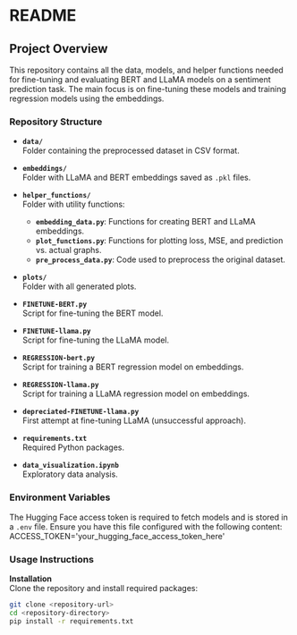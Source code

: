 # README

## Project Overview
This repository contains all the data, models, and helper functions needed for fine-tuning and evaluating BERT and LLaMA models on a sentiment prediction task. The main focus is on fine-tuning these models and training regression models using the embeddings. 

### Repository Structure
- **`data/`**  
  Folder containing the preprocessed dataset in CSV format.

- **`embeddings/`**  
  Folder with LLaMA and BERT embeddings saved as `.pkl` files.

- **`helper_functions/`**  
  Folder with utility functions:
  - **`embedding_data.py`**: Functions for creating BERT and LLaMA embeddings.
  - **`plot_functions.py`**: Functions for plotting loss, MSE, and prediction vs. actual graphs.
  - **`pre_process_data.py`**: Code used to preprocess the original dataset.

- **`plots/`**  
  Folder with all generated plots.

- **`FINETUNE-BERT.py`**  
  Script for fine-tuning the BERT model.

- **`FINETUNE-llama.py`**  
  Script for fine-tuning the LLaMA model.

- **`REGRESSION-bert.py`**  
  Script for training a BERT regression model on embeddings.

- **`REGRESSION-llama.py`**  
  Script for training a LLaMA regression model on embeddings.

- **`depreciated-FINETUNE-llama.py`**  
  First attempt at fine-tuning LLaMA (unsuccessful approach).

- **`requirements.txt`**  
  Required Python packages.

- **`data_visualization.ipynb`**  
  Exploratory data analysis.

### Environment Variables
The Hugging Face access token is required to fetch models and is stored in a `.env` file. Ensure you have this file configured with the following content:
ACCESS_TOKEN='your_hugging_face_access_token_here'

### Usage Instructions

**Installation**  
   Clone the repository and install required packages:

   ```bash
   git clone <repository-url>
   cd <repository-directory>
   pip install -r requirements.txt
   
